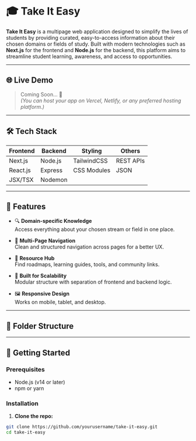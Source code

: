 # 🎓 Take It Easy

**Take It Easy** is a multipage web application designed to simplify the lives of students by providing curated, easy-to-access information about their chosen domains or fields of study. Built with modern technologies such as **Next.js** for the frontend and **Node.js** for the backend, this platform aims to streamline student learning, awareness, and access to opportunities.

---

## 🌐 Live Demo

> Coming Soon... 🚀  
*(You can host your app on Vercel, Netlify, or any preferred hosting platform.)*

---

## 🛠 Tech Stack

| Frontend   | Backend  | Styling     | Others       |
|------------|----------|-------------|--------------|
| Next.js    | Node.js  | TailwindCSS | REST APIs    |
| React.js   | Express  | CSS Modules | JSON         |
| JSX/TSX    | Nodemon  |             |              |

---

## 📁 Features

- 🔍 **Domain-specific Knowledge**  
  Access everything about your chosen stream or field in one place.

- 📄 **Multi-Page Navigation**  
  Clean and structured navigation across pages for a better UX.

- 🧠 **Resource Hub**  
  Find roadmaps, learning guides, tools, and community links.

- 🔧 **Built for Scalability**  
  Modular structure with separation of frontend and backend logic.

- 🖼 **Responsive Design**  
  Works on mobile, tablet, and desktop.

---

## 📂 Folder Structure

---

## 🚀 Getting Started

### Prerequisites

- Node.js (v14 or later)
- npm or yarn

### Installation

1. **Clone the repo:**

```bash
git clone https://github.com/yourusername/take-it-easy.git
cd take-it-easy

